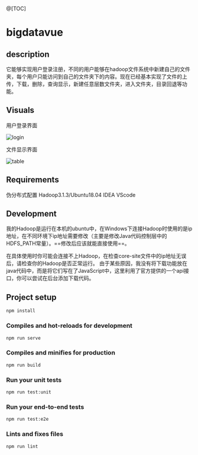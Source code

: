 @[TOC]
# bigdatavue

## description
它能够实现用户登录注册，不同的用户能够在hadoop文件系统中新建自己的文件夹，每个用户只能访问到自己的文件夹下的内容。现在已经基本实现了文件的上传，下载，删除，查询显示，新建任意层数文件夹，进入文件夹，目录回退等功能。

## Visuals

用户登录界面

![login](https://github.com/and826826/BigDataHDFS-system/tree/master/bigdatavue/src/assets/login.png)

文件显示界面

![table](https://github.com/and826826/BigDataHDFS-system/tree/master/bigdatavue/src/assets/table.png)

## Requirements

伪分布式配置 Hadoop3.1.3/Ubuntu18.04
IDEA 
VScode

## Development



我的Hadoop是运行在本机的ubuntu中，在Windows下连接Hadoop时使用的是ip地址，在不同环境下ip地址需要修改（主要是修改Java代码控制层中的HDFS_PATH常量）。==修改后应该就能直接使用==。

在具体使用时你可能会连接不上Hadoop，在检查core-site文件中的ip地址无误后，请检查你的Hadoop是否正常运行。
由于某些原因，我没有将下载功能放在java代码中，而是将它们写在了JavaScript中，这里利用了官方提供的一个api接口，你可以尝试在后台添加下载代码。



## Project setup
```
npm install
```

### Compiles and hot-reloads for development
```
npm run serve
```

### Compiles and minifies for production
```
npm run build
```

### Run your unit tests
```
npm run test:unit
```

### Run your end-to-end tests
```
npm run test:e2e
```

### Lints and fixes files
```
npm run lint
```


